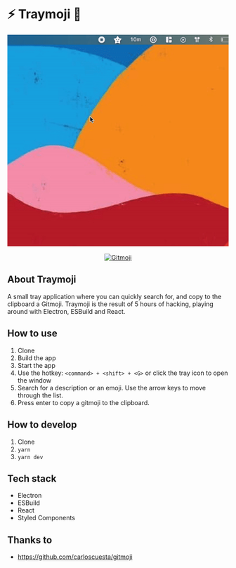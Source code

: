 # ⚡️ Traymoji 🚀

![alt text](https://github.com/CoenWarmer/traymoji/blob/main/screenrecording.gif?raw=true "Traymoji!")

<p align="center">
	<a href="https://gitmoji.dev">
		<img src="https://img.shields.io/badge/gitmoji-%20😜%20😍-FFDD67.svg?style=flat-square"
			 alt="Gitmoji">
	</a>
</p>

## About Traymoji

A small tray application where you can quickly search for, and copy to the clipboard a Gitmoji.
Traymoji is the result of 5 hours of hacking, playing around with Electron, ESBuild and React.

## How to use

1. Clone
2. Build the app
3. Start the app
4. Use the hotkey: `<command> + <shift> + <G>` or click the tray icon to open the window
5. Search for a description or an emoji. Use the arrow keys to move through the list.
6. Press enter to copy a gitmoji to the clipboard.

## How to develop

1. Clone
2. `yarn`
3. `yarn dev`

## Tech stack

- Electron
- ESBuild
- React
- Styled Components

## Thanks to

- https://github.com/carloscuesta/gitmoji
